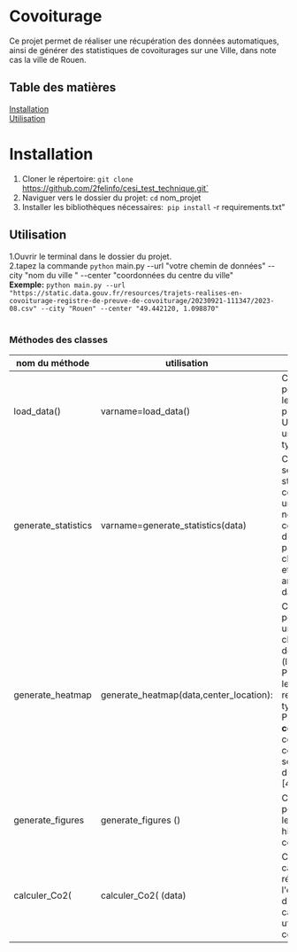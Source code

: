 # Covoiturage 
Ce projet permet de réaliser une récupération des données automatiques, ainsi de générer des statistiques de covoiturages sur une Ville, dans note cas la ville de Rouen.
## Table des matières
[Installation](#installation) \
[Utilisation](#utilisation)
# Installation
1. Cloner le répertoire: `git clone `https://github.com/2felinfo/cesi_test_technique.git`
2. Naviguer vers le dossier du projet: `cd` nom_projet
3. Installer les bibliothèques nécessaires:` pip install` -r requirements.txt"
## Utilisation
1.Ouvrir le terminal dans le dossier du projet. <br>
2.tapez la commande `python` main.py --url "votre chemin de données" --city "nom du ville " --center "coordonnées du centre du ville" <br>
**Exemple:** `python main.py --url "https://static.data.gouv.fr/resources/trajets-realises-en-covoiturage-registre-de-preuve-de-covoiturage/20230921-111347/2023-08.csv" --city "Rouen" --center "49.442120, 1.098870"`<br>
<br>
### Méthodes des classes
  | nom du méthode |utilisation | description |
|--- |--- |--- |
| load_data() | varname=load_data() |  Cette methode permet de charger les données  à partir d'un chemin URL elle retourne une variable de type DataFrame |
| generate_statistics| varname=generate_statistics(data) | Cette méthode sert à générer des statistiques du covoiturages sur une ville, telque le nombre totale de covoiturages, la distance moyenne parcourue par chaque véhicule, etc...Elle prend en argument un dataframe|
| generate_heatmap | generate_heatmap(data,center_location):|  Cette méthode permet de genérer une carte de chaleur à partie des coordonnées (latitude,longitude) <br> Paramètre **data**: les données recuperées de type DataFrame <br> Paramètre **center_location** : coordonées du centre du ville sous la forme d'une liste eg: [49.130,1.0123]|
| generate_figures | generate_figures ()|  Cette méthode permet de générer les diagrammes et histogrammes des colonnes  |
| calculer_Co2( | calculer_Co2( (data)|  Cette méthode calcul le taux de réduction de l'emission du dioxide de carbone en utilisant le covoiturage   |
